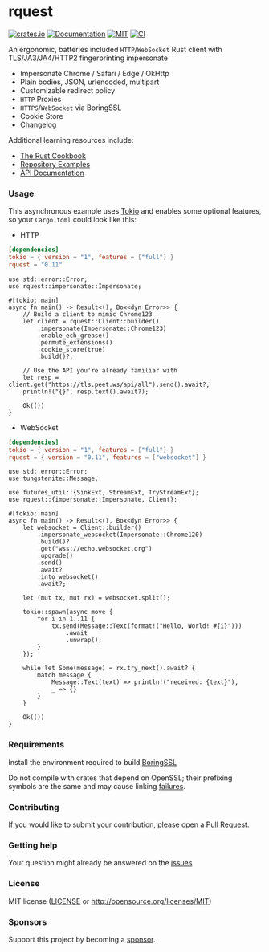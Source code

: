 # rquest

[![crates.io](https://img.shields.io/crates/v/rquest.svg)](https://crates.io/crates/rquest)
[![Documentation](https://docs.rs/rquest/badge.svg)](https://docs.rs/rquest)
[![MIT](https://img.shields.io/crates/l/rquest.svg)](./LICENSE)
[![CI](https://github.com/0x676e67/rquest/workflows/CI/badge.svg)](https://github.com/0x676e67/rquest/actions?query=workflow%3ACI)

An ergonomic, batteries included `HTTP`/`WebSocket` Rust client with TLS/JA3/JA4/HTTP2 fingerprinting impersonate

- Impersonate Chrome / Safari / Edge / OkHttp
- Plain bodies, JSON, urlencoded, multipart
- Customizable redirect policy
- `HTTP` Proxies
- `HTTPS`/`WebSocket` via BoringSSL
- Cookie Store
- [Changelog](CHANGELOG.md)

Additional learning resources include:

 - [The Rust Cookbook](https://rust-lang-nursery.github.io/rust-cookbook/web/clients.html)
 - [Repository Examples](https://github.com/0x676e67/rquest/tree/master/examples)
 - [API Documentation](https://docs.rs/rquest)


### Usage

This asynchronous example uses [Tokio](https://tokio.rs) and enables some
optional features, so your `Cargo.toml` could look like this:

- HTTP

```toml
[dependencies]
tokio = { version = "1", features = ["full"] }
rquest = "0.11"
```

```rust,no_run
use std::error::Error;
use rquest::impersonate::Impersonate;

#[tokio::main]
async fn main() -> Result<(), Box<dyn Error>> {
    // Build a client to mimic Chrome123
    let client = rquest::Client::builder()
        .impersonate(Impersonate::Chrome123)
        .enable_ech_grease()
        .permute_extensions()
        .cookie_store(true)
        .build()?;

    // Use the API you're already familiar with
    let resp = client.get("https://tls.peet.ws/api/all").send().await?;
    println!("{}", resp.text().await?);

    Ok(())
}
```

- WebSocket

```toml
[dependencies]
tokio = { version = "1", features = ["full"] }
rquest = { version = "0.11", features = ["websocket"] }
```

```rust,no_run
use std::error::Error;
use tungstenite::Message;

use futures_util::{SinkExt, StreamExt, TryStreamExt};
use rquest::{impersonate::Impersonate, Client};

#[tokio::main]
async fn main() -> Result<(), Box<dyn Error>> {
    let websocket = Client::builder()
        .impersonate_websocket(Impersonate::Chrome120)
        .build()?
        .get("wss://echo.websocket.org")
        .upgrade()
        .send()
        .await?
        .into_websocket()
        .await?;

    let (mut tx, mut rx) = websocket.split();

    tokio::spawn(async move {
        for i in 1..11 {
            tx.send(Message::Text(format!("Hello, World! #{i}")))
                .await
                .unwrap();
        }
    });

    while let Some(message) = rx.try_next().await? {
        match message {
            Message::Text(text) => println!("received: {text}"),
            _ => {}
        }
    }

    Ok(())
}
```

### Requirements

Install the environment required to build [BoringSSL](https://github.com/google/boringssl/blob/master/BUILDING.md)

Do not compile with crates that depend on OpenSSL; their prefixing symbols are the same and may cause linking [failures](https://github.com/rustls/rustls/issues/2010).

### Contributing

If you would like to submit your contribution, please open a [Pull Request](https://github.com/0x676e67/rquest/pulls).

### Getting help

Your question might already be answered on the [issues](https://github.com/0x676e67/rquest/issues)

### License

MIT license ([LICENSE](LICENSE) or <http://opensource.org/licenses/MIT>)

### Sponsors

Support this project by becoming a [sponsor][].

[sponsor]: https://github.com/0x676e67/0x676e67/blob/main/SPONSOR.md#sponsor-my-open-source-works